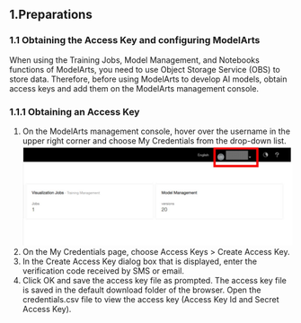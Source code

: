##  1.Preparations

### 1.1 Obtaining the Access Key and configuring ModelArts

When using the Training Jobs, Model Management, and Notebooks functions of ModelArts, you need to use Object Storage Service (OBS) to store data. Therefore, before using ModelArts to develop AI models, obtain access keys and add them on the ModelArts management console.

### 1.1.1 Obtaining an Access Key

1. On the ModelArts management console, hover over the username in the upper right corner and choose My Credentials from the drop-down list.
![](Images/credentials.JPG)
3. On the My Credentials page, choose Access Keys > Create Access Key.
4. In the Create Access Key dialog box that is displayed, enter the verification code received by SMS or email.
5. Click OK and save the access key file as prompted. The access key file is saved in the default download folder of the browser. Open the credentials.csv file to view the access key (Access Key Id and Secret Access Key).

